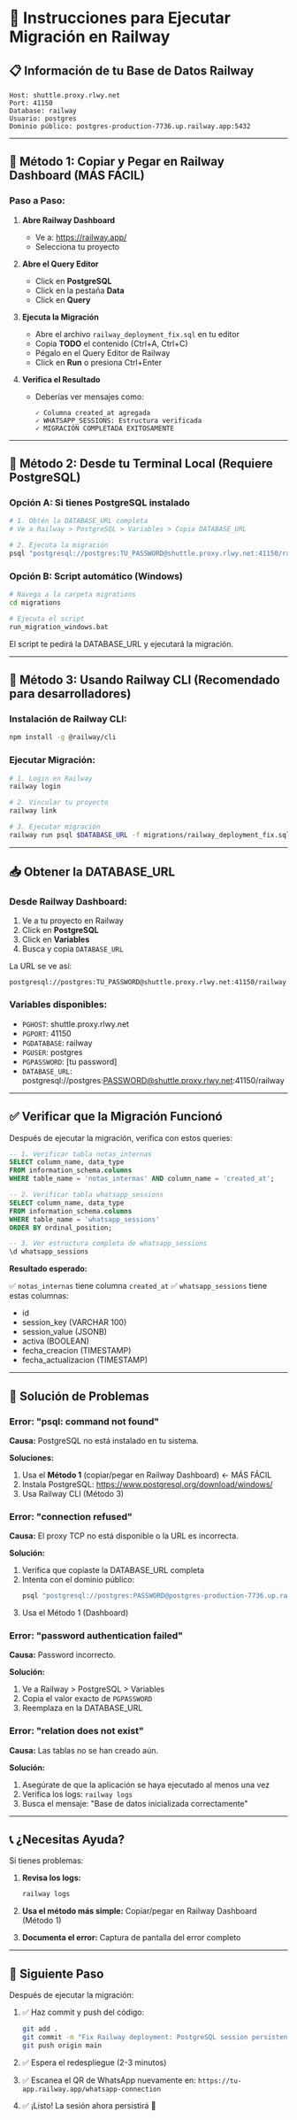# 🚂 Instrucciones para Ejecutar Migración en Railway

## 📋 Información de tu Base de Datos Railway

```
Host: shuttle.proxy.rlwy.net
Port: 41150
Database: railway
Usuario: postgres
Dominio público: postgres-production-7736.up.railway.app:5432
```

---

## 🎯 Método 1: Copiar y Pegar en Railway Dashboard (MÁS FÁCIL)

### Paso a Paso:

1. **Abre Railway Dashboard**
   - Ve a: https://railway.app/
   - Selecciona tu proyecto

2. **Abre el Query Editor**
   - Click en **PostgreSQL**
   - Click en la pestaña **Data**
   - Click en **Query**

3. **Ejecuta la Migración**
   - Abre el archivo `railway_deployment_fix.sql` en tu editor
   - Copia **TODO** el contenido (Ctrl+A, Ctrl+C)
   - Pégalo en el Query Editor de Railway
   - Click en **Run** o presiona Ctrl+Enter

4. **Verifica el Resultado**
   - Deberías ver mensajes como:
     ```
     ✓ Columna created_at agregada
     ✓ WHATSAPP_SESSIONS: Estructura verificada
     ✓ MIGRACIÓN COMPLETADA EXITOSAMENTE
     ```

---

## 🎯 Método 2: Desde tu Terminal Local (Requiere PostgreSQL)

### Opción A: Si tienes PostgreSQL instalado

```bash
# 1. Obtén la DATABASE_URL completa
# Ve a Railway > PostgreSQL > Variables > Copia DATABASE_URL

# 2. Ejecuta la migración
psql "postgresql://postgres:TU_PASSWORD@shuttle.proxy.rlwy.net:41150/railway" -f migrations/railway_deployment_fix.sql
```

### Opción B: Script automático (Windows)

```bash
# Navega a la carpeta migrations
cd migrations

# Ejecuta el script
run_migration_windows.bat
```

El script te pedirá la DATABASE_URL y ejecutará la migración.

---

## 🎯 Método 3: Usando Railway CLI (Recomendado para desarrolladores)

### Instalación de Railway CLI:

```bash
npm install -g @railway/cli
```

### Ejecutar Migración:

```bash
# 1. Login en Railway
railway login

# 2. Vincular tu proyecto
railway link

# 3. Ejecutar migración
railway run psql $DATABASE_URL -f migrations/railway_deployment_fix.sql
```

---

## 📥 Obtener la DATABASE_URL

### Desde Railway Dashboard:

1. Ve a tu proyecto en Railway
2. Click en **PostgreSQL**
3. Click en **Variables**
4. Busca y copia `DATABASE_URL`

La URL se ve así:
```
postgresql://postgres:TU_PASSWORD@shuttle.proxy.rlwy.net:41150/railway
```

### Variables disponibles:

- `PGHOST`: shuttle.proxy.rlwy.net
- `PGPORT`: 41150
- `PGDATABASE`: railway
- `PGUSER`: postgres
- `PGPASSWORD`: [tu password]
- `DATABASE_URL`: postgresql://postgres:PASSWORD@shuttle.proxy.rlwy.net:41150/railway

---

## ✅ Verificar que la Migración Funcionó

Después de ejecutar la migración, verifica con estos queries:

```sql
-- 1. Verificar tabla notas_internas
SELECT column_name, data_type
FROM information_schema.columns
WHERE table_name = 'notas_internas' AND column_name = 'created_at';

-- 2. Verificar tabla whatsapp_sessions
SELECT column_name, data_type
FROM information_schema.columns
WHERE table_name = 'whatsapp_sessions'
ORDER BY ordinal_position;

-- 3. Ver estructura completa de whatsapp_sessions
\d whatsapp_sessions
```

**Resultado esperado:**

✅ `notas_internas` tiene columna `created_at`
✅ `whatsapp_sessions` tiene estas columnas:
   - id
   - session_key (VARCHAR 100)
   - session_value (JSONB)
   - activa (BOOLEAN)
   - fecha_creacion (TIMESTAMP)
   - fecha_actualizacion (TIMESTAMP)

---

## 🔧 Solución de Problemas

### Error: "psql: command not found"

**Causa:** PostgreSQL no está instalado en tu sistema.

**Soluciones:**
1. Usa el **Método 1** (copiar/pegar en Railway Dashboard) ← MÁS FÁCIL
2. Instala PostgreSQL: https://www.postgresql.org/download/windows/
3. Usa Railway CLI (Método 3)

### Error: "connection refused"

**Causa:** El proxy TCP no está disponible o la URL es incorrecta.

**Solución:**
1. Verifica que copiaste la DATABASE_URL completa
2. Intenta con el dominio público:
   ```bash
   psql "postgresql://postgres:PASSWORD@postgres-production-7736.up.railway.app:5432/railway"
   ```
3. Usa el Método 1 (Dashboard)

### Error: "password authentication failed"

**Causa:** Password incorrecto.

**Solución:**
1. Ve a Railway > PostgreSQL > Variables
2. Copia el valor exacto de `PGPASSWORD`
3. Reemplaza en la DATABASE_URL

### Error: "relation does not exist"

**Causa:** Las tablas no se han creado aún.

**Solución:**
1. Asegúrate de que la aplicación se haya ejecutado al menos una vez
2. Verifica los logs: `railway logs`
3. Busca el mensaje: "Base de datos inicializada correctamente"

---

## 📞 ¿Necesitas Ayuda?

Si tienes problemas:

1. **Revisa los logs:**
   ```bash
   railway logs
   ```

2. **Usa el método más simple:** Copiar/pegar en Railway Dashboard (Método 1)

3. **Documenta el error:** Captura de pantalla del error completo

---

## 🎉 Siguiente Paso

Después de ejecutar la migración:

1. ✅ Haz commit y push del código:
   ```bash
   git add .
   git commit -m "Fix Railway deployment: PostgreSQL session persistence"
   git push origin main
   ```

2. ✅ Espera el redespliegue (2-3 minutos)

3. ✅ Escanea el QR de WhatsApp nuevamente en:
   `https://tu-app.railway.app/whatsapp-connection`

4. ✅ ¡Listo! La sesión ahora persistirá 🎉
